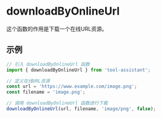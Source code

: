 # downloadByOnlineUrl

这个函数的作用是下载一个在线URL资源。

## 示例

```javascript
// 引入 downloadByOnlineUrl 函数
import { downloadByOnlineUrl } from 'tool-assistant';

// 定义在线URL资源
const url = 'https://www.example.com/image.png';
const filename = 'image.png';

// 调用 downloadByOnlineUrl 函数进行下载
downloadByOnlineUrl(url, filename, 'image/png', false);

```
